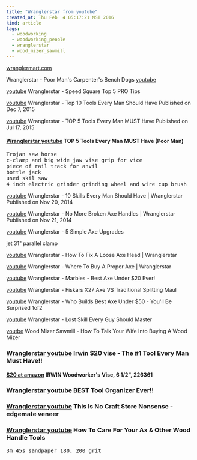 ```yaml
---
title: "Wranglerstar from youtube"
created_at: Thu Feb  4 05:17:21 MST 2016
kind: article
tags:
  - woodworking
  - woodworking_people
  - wranglerstar
  - wood_mizer_sawmill
---
```


<a href="http://www.wranglermart.com/" target="_blank">wranglermart.com</a>

Wranglerstar - Poor Man's Carpenter's Bench Dogs
<a href="https://www.youtube.com/watch?v=X_02a_Rbe3E" target="_blank">youtube</a>

<a href="https://www.youtube.com/watch?v=W0mfmRAWymU" target="_blank">youtube</a>
Wranglerstar - Speed Square Top 5 PRO Tips


<a href="https://www.youtube.com/watch?v=OHAM7F0x17M" target="_blank">youtube</a>
Wranglerstar - Top 10 Tools Every Man Should Have
Published on Dec 7, 2015

<a href="https://www.youtube.com/watch?v=GdAoK62e0wY" target="_blank">youtube</a>
Wranglerstar - TOP 5 Tools Every Man MUST Have
Published on Jul 17, 2015

<h4>
  <a href="https://www.youtube.com/watch?v=69SATc5Oa1s" target="_blank">Wranglerstar youtube</a>
  TOP 5 Tools Every Man MUST Have (Poor Man)
</h4>

<pre>
Trojan saw horse
c-clamp and big wide jaw vise grip for vice
piece of rail track for anvil
bottle jack
used skil saw
4 inch electric grinder grinding wheel and wire cup brush
</pre>

<a href="https://www.youtube.com/watch?v=I9vEHCd14c4" target="_blank">youtube</a>
Wranglerstar - 10 Skills Every Man Should Have | Wranglerstar
Published on Nov 20, 2014

<a href="https://www.youtube.com/watch?v=CmfuOW35Ayg" target="_blank">youtube</a>
Wranglerstar - No More Broken Axe Handles | Wranglerstar
Published on Nov 21, 2014

<a href="https://www.youtube.com/watch?v=4ATXLt--qFo" target="_blank">youtube</a>
Wranglerstar - 5 Simple Axe Upgrades

jet 31" parallel clamp


<a href="https://www.youtube.com/watch?v=wpoy79DdNKU" target="_blank">youtube</a>
Wranglerstar - How To Fix A Loose Axe Head | Wranglerstar

<a href="https://www.youtube.com/watch?v=PqVOVebR_Y0" target="_blank">youtube</a>
Wranglerstar - Where To Buy A Proper Axe | Wranglerstar

<a href="https://www.youtube.com/watch?v=iM_EoTTcdJE" target="_blank">youtube</a>
Wranglerstar - Marbles - Best Axe Under $20 Ever!


<a href="https://www.youtube.com/watch?v=Sl2jFNE0M7Y" target="_blank">youtube</a>
Wranglerstar - Fiskars X27 Axe VS Traditional Splitting Maul


<a href="https://www.youtube.com/watch?v=eE5c9cUlyTE" target="_blank">youtube</a>
Wranglerstar - Who Builds Best Axe Under $50 - You'll Be Surprised 1of2

<a href="https://www.youtube.com/watch?v=5tusreUDXUM" target="_blank">youtube</a>
Wranglerstar - Lost Skill Every Guy Should Master

<a href="https://www.youtube.com/watch?v=XfWCWOpqx8w" target="_blank">youtbe</a>
Wood Mizer Sawmill - How To Talk Your Wife Into Buying A Wood Mizer 

<h3>
  <a href="https://www.youtube.com/watch?v=TqE-2cPZdL4" target="_blank">Wranglerstar youtube</a>
  Irwin $20 vise - The #1 Tool Every Man Must Have!!
</h3>

<h4>
  <a href="https://www.amazon.com/Irwin-Tools-226361-IRWIN-Woodworkers/dp/B0001LQY4E" target="_blank">$20 at amazon</a>
  IRWIN Woodworker's Vise, 6 1/2", 226361 
</h4>

<h3>
  <a href="https://www.youtube.com/watch?v=4YGjWbqRWx8" target="_blank">Wranglerstar youtube</a>
  BEST Tool Organizer Ever!!
</h3>

<h3>
  <a href="https://www.youtube.com/watch?v=ZerKaWItedg" target="_blank">Wranglerstar youtube</a>
  This Is No Craft Store Nonsense - edgemate veneer
<h3>

<h3>
  <a href="https://www.youtube.com/watch?v=CeF3gd70V0o" target="_blank">Wranglerstar youtube</a>
  How To Care For Your Ax & Other Wood Handle Tools
</h3>

<pre>
3m 45s sandpaper 180, 200 grit
</pre>

<!--
html boilerplate
<a href="" target="_blank"></a>
<img src="" width="400px">
<ul>
  <li></li>
</ul>
<pre>
</pre>
<pre><code>
</code></pre>
-->


